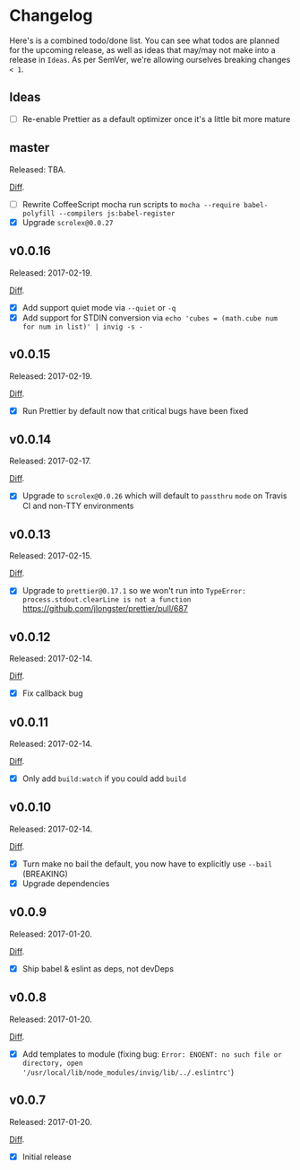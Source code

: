 # Changelog

Here's is a combined todo/done list. You can see what todos are planned for the upcoming release, as well as ideas that may/may not make into a release in `Ideas`. As per SemVer, we're allowing ourselves breaking changes `< 1`.

## Ideas

- [ ] Re-enable Prettier as a default optimizer once it's a little bit more mature

## master

Released: TBA.

[Diff](https://github.com/kvz/invig/compare/v0.0.13...master).

- [ ] Rewrite CoffeeScript mocha run scripts to `mocha --require babel-polyfill --compilers js:babel-register`
- [x] Upgrade `scrolex@0.0.27`

## v0.0.16

Released: 2017-02-19. 

[Diff](https://github.com/kvz/invig/compare/v0.0.15...v0.0.16).

- [x] Add support quiet mode via `--quiet` or `-q`
- [x] Add support for STDIN conversion via `echo 'cubes = (math.cube num for num in list)' | invig -s -`

## v0.0.15

Released: 2017-02-19. 

[Diff](https://github.com/kvz/invig/compare/v0.0.14...v0.0.15).

- [x] Run Prettier by default now that critical bugs have been fixed

## v0.0.14

Released: 2017-02-17. 

[Diff](https://github.com/kvz/invig/compare/v0.0.13...v0.0.14).

- [x] Upgrade to `scrolex@0.0.26` which will default to `passthru` `mode` on Travis CI and non-TTY environments

## v0.0.13

Released: 2017-02-15. 

[Diff](https://github.com/kvz/invig/compare/v0.0.12...v0.0.13).

- [x] Upgrade to `prettier@0.17.1` so we won't run into `TypeError: process.stdout.clearLine is not a function` https://github.com/jlongster/prettier/pull/687

## v0.0.12

Released: 2017-02-14. 

[Diff](https://github.com/kvz/invig/compare/v0.0.11...v0.0.12).

- [x] Fix callback bug

## v0.0.11

Released: 2017-02-14. 

[Diff](https://github.com/kvz/invig/compare/v0.0.10...v0.0.11).

- [x] Only add `build:watch` if you could add `build`

## v0.0.10

Released: 2017-02-14. 

[Diff](https://github.com/kvz/invig/compare/v0.0.9...v0.0.10).

- [x] Turn make no bail the default, you now have to explicitly use `--bail` (BREAKING)
- [x] Upgrade dependencies

## v0.0.9

Released: 2017-01-20. 

[Diff](https://github.com/kvz/invig/compare/v0.0.8...v0.0.9).

- [x] Ship babel & eslint as deps, not devDeps

## v0.0.8

Released: 2017-01-20. 

[Diff](https://github.com/kvz/invig/compare/v0.0.7...v0.0.8).

- [x] Add templates to module (fixing bug: `Error: ENOENT: no such file or directory, open '/usr/local/lib/node_modules/invig/lib/../.eslintrc'`)

## v0.0.7

Released: 2017-01-20. 

[Diff](https://github.com/kvz/invig/compare/0b5f2d27e4e5bfd370bf74fb91a46ded296bec40...v0.0.7).

- [x] Initial release
